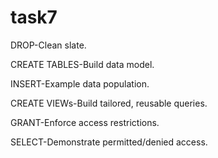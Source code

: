 # task7
DROP-Clean slate.

CREATE TABLES-Build data model.

INSERT-Example data population.

CREATE VIEWs-Build tailored, reusable queries.

GRANT-Enforce access restrictions.

SELECT-Demonstrate permitted/denied access.
